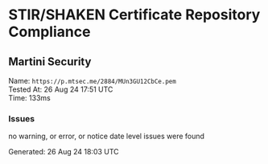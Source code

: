 # STIR/SHAKEN Certificate Repository Compliance

## Martini Security

Name: `https://p.mtsec.me/2884/MUn3GU12CbCe.pem`\
Tested At: 26 Aug 24 17:51 UTC\
Time: 133ms

### Issues

no warning, or error, or notice date level issues were found

Generated: 26 Aug 24 18:03 UTC
